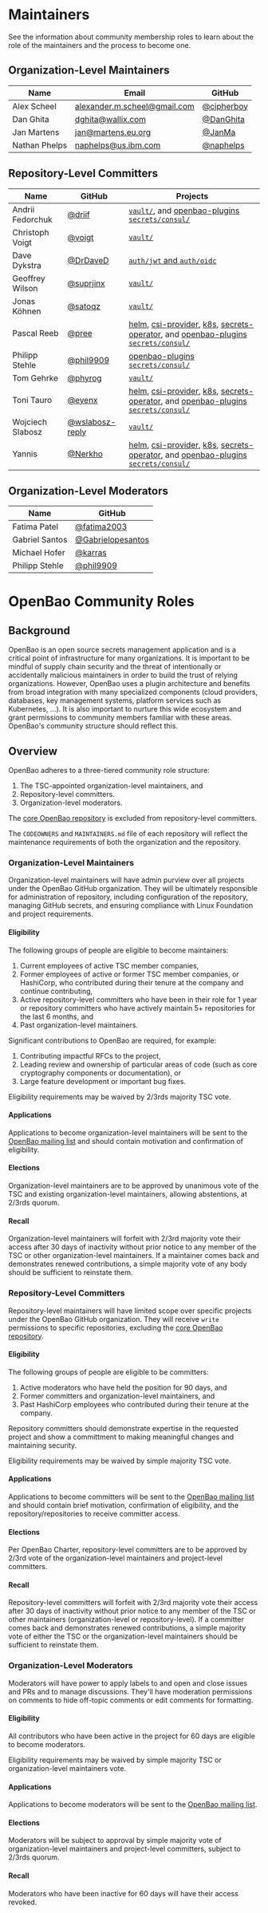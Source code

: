 # Maintainers

See the information about community membership roles to learn about the role of the maintainers and the process to become one.

## Organization-Level Maintainers

| Name          | Email                        | GitHub                                     |
|---------------|------------------------------|--------------------------------------------|
| Alex Scheel   | alexander.m.scheel@gmail.com | [@cipherboy](https://github.com/cipherboy) |
| Dan Ghita     | dghita@wallix.com            | [@DanGhita](https://github.com/DanGhita)   |
| Jan Martens   | jan@martens.eu.org           | [@JanMa](https://github.com/JanMa)         |
| Nathan Phelps | naphelps@us.ibm.com          | [@naphelps](https://github.com/naphelps)   |

## Repository-Level Committers

| Name             | GitHub                                               | Projects                                                                                          |
| ---------------- | ---------------------------------------------------- | ------------------------------------------------------------------------------------------------- |
| Andrii Fedorchuk | [@driif](https://github.com/driif)                   | [`vault/`], and [openbao-plugins `secrets/consul/`]                                               |
| Christoph Voigt  | [@voigt](https://github.com/voigt)                   | [`vault/`]                                                                                        |
| Dave Dykstra     | [@DrDaveD](https://github.com/DrDaveD)               | [`auth/jwt` and `auth/oidc`](https://github.com/openbao/openbao/tree/main/builtin/credential/jwt) |
| Geoffrey Wilson  | [@suprjinx](https://github.com/suprjinx)             | [`vault/`]                                                                                        |
| Jonas Köhnen     | [@satoqz](https://github.com/satoqz)                 | [`vault/`]                                                                                        |
| Pascal Reeb      | [@pree](https://github.com/pree)                     | [helm], [csi-provider], [k8s], [secrets-operator], and [openbao-plugins `secrets/consul/`]        |
| Philipp Stehle   | [@phil9909](https://github.com/phil9909)             | [openbao-plugins `secrets/consul/`]                                                               |
| Tom Gehrke       | [@phyrog](https://github.com/phyrog)                 | [`vault/`]                                                                                        |
| Toni Tauro       | [@eyenx](https://github.com/eyenx)                   | [helm], [csi-provider], [k8s], [secrets-operator], and [openbao-plugins `secrets/consul/`]        |
| Wojciech Slabosz | [@wslabosz-reply](https://github.com/wslabosz-reply) | [`vault/`]                                                                                        |
| Yannis           | [@Nerkho](https://github.com/Nerkho)                 | [helm], [csi-provider], [k8s], [secrets-operator], and [openbao-plugins `secrets/consul/`]        |

[`vault/`]: https://github.com/openbao/openbao/tree/main/vault
[openbao-plugins `secrets/consul/`]: https://github.com/openbao/openbao-plugins/tree/main/secrets/consul
[helm]: https://github.com/openbao/openbao-helm
[csi-provider]: https://github.com/openbao/openbao-csi-provider
[k8s]: https://github.com/openbao/openbao-k8s
[secrets-operator]: https://github.com/openbao/openbao-secrets-operator

## Organization-Level Moderators

| Name            | GitHub                                                   |
| --------------- | -------------------------------------------------------- |
| Fatima Patel    | [@fatima2003](https://github.com/fatima2003)             |
| Gabriel Santos  | [@Gabrielopesantos](https://github.com/Gabrielopesantos) |
| Michael Hofer   | [@karras](https://github.com/karras)                     |
| Philipp Stehle  | [@phil9909](https://github.com/phil9909)                 |

# OpenBao Community Roles

## Background

OpenBao is an open source secrets management application and is a critical
point of infrastructure for many organizations. It is important to be mindful
of supply chain security and the threat of intentionally or accidentally
malicious maintainers in order to build the trust of relying organizations.
However, OpenBao uses a plugin architecture and benefits from broad
integration with many specialized components (cloud providers, databases, key
management systems, platform services such as Kubernetes, ...). It is also
important to nurture this wide ecosystem and grant permissions to community
members familiar with these areas. OpenBao's community structure should
reflect this.

## Overview

OpenBao adheres to a three-tiered community role structure:

 1. The TSC-appointed organization-level maintainers, and
 2. Repository-level committers.
 3. Organization-level moderators.

The [core OpenBao repository](https://github.com/openbao/openbao) is excluded
from repository-level committers.

The `CODEOWNERS` and `MAINTAINERS.md` file of each repository will reflect the
maintenance requirements of both the organization and the repository.

### Organization-Level Maintainers

Organization-level maintainers will have admin purview over all projects under
the OpenBao GitHub organization. They will be ultimately responsible for
administration of repository, including configuration of the repository,
managing GitHub secrets, and ensuring compliance with Linux Foundation and
project requirements.

#### Eligibility

The following groups of people are eligible to become maintainers:

1. Current employees of active TSC member companies,
2. Former employees of active or former TSC member companies, or HashiCorp,
   who contributed during their tenure at the company and continue contributing,
3. Active repository-level committers who have been in their role for 1 year or
   repository committers who have actively maintain 5+ repositories for the last
   6 months, and
4. Past organization-level maintainers.

Significant contributions to OpenBao are required, for example:

1. Contributing impactful RFCs to the project,
2. Leading review and ownership of particular areas of code (such as core
   cryptography components or documentation), or
3. Large feature development or important bug fixes.

Eligibility requirements may be waived by 2/3rds majority TSC vote.

#### Applications

Applications to become organization-level maintainers will be sent to the
[OpenBao mailing list](https://lists.openssf.org/g/openbao) and should contain
motivation and confirmation of eligibility.

#### Elections

Organization-level maintainers are to be approved by unanimous vote of the
TSC and existing organization-level maintainers, allowing abstentions, at
2/3rds quorum.

#### Recall

Organization-level maintainers will forfeit with 2/3rd majority vote their
access after 30 days of inactivity without prior notice to any member of the
TSC or other organization-level maintainers. If a maintainer comes back and
demonstrates renewed contributions, a simple majority vote of any body should
be sufficient to reinstate them.

### Repository-Level Committers

Repository-level maintainers will have limited scope over specific projects
under the OpenBao GitHub organization. They will receive `write` permissions
to specific repositories, excluding the [core OpenBao repository](https://github.com/openbao/openbao).

#### Eligibility

The following groups of people are eligible to be committers:

1. Active moderators who have held the position for 90 days, and
2. Former committers and organization-level maintainers, and
3. Past HashiCorp employees who contributed during their tenure at the company.

Repository committers should demonstrate expertise in the requested project
and show a committment to making meaningful changes and maintaining security.

Eligibility requirements may be waived by simple majority TSC vote.

#### Applications

Applications to become committers will be sent to the
[OpenBao mailing list](https://lists.openssf.org/g/openbao) and should contain
brief motivation, confirmation of eligibility, and the repository/repositories
to receive committer access.

#### Elections

Per OpenBao Charter, repository-level committers are to be approved by 2/3rd
vote of the organization-level maintainers and project-level committers.

#### Recall

Repository-level committers will forfeit with 2/3rd majority vote their access
after 30 days of inactivity without prior notice to any member of the TSC or
other maintainers (organization-level or repository-level). If a committer
comes back and demonstrates renewed contributions, a simple majority vote of
either the TSC or the organization-level maintainers should be sufficient to
reinstate them.

### Organization-Level Moderators

Moderators will have power to apply labels to and open and close issues and
PRs and to manage discussions. They'll have moderation permissions on comments
to hide off-topic comments or edit comments for formatting.

#### Eligibility

All contributors who have been active in the project for 60 days are eligible
to become moderators.

Eligibility requirements may be waived by simple majority TSC or
organization-level maintainers vote.

#### Applications

Applications to become moderators will be sent to the [OpenBao mailing list](https://lists.openssf.org/g/openbao).

#### Elections

Moderators will be subject to approval by simple majority vote of
organization-level maintainers and project-level committers, subject to
2/3rds quorum.

#### Recall

Moderators who have been inactive for 60 days will have their access revoked.
